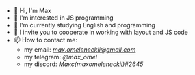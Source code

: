 - 👋 Hi, I'm Max
- 👀 I'm interested in JS programming
- 🌱 I'm currently studying English and programming
- 💞️ I invite you to cooperate in working with layout and JS code
- 📫 How to contact me: 
  * my email: *max.omeleneckii@gmail.com*
  * my telegram: *@max_omel*
  * my discord: *Макс(maxomeleneckii)#2645*

<!---
maxomeleneckii/maxomeleneckii is a ✨ special ✨ repository because its `README.md` (this file) appears on your GitHub profile.
You can click the Preview link to take a look at your changes.
--->
